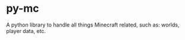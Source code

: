# py-mc
A python library to handle all things Minecraft related, such as: worlds, player data, etc.
